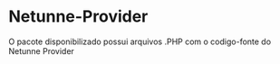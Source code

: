 # Netunne-Provider
O pacote disponibilizado possui arquivos .PHP com o codigo-fonte do Netunne Provider
